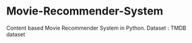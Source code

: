 # Movie-Recommender-System
Content based Movie Recommender System in Python.
Dataset : TMDB dataset
